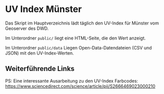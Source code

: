# UV Index Münster

Das Skript im Hauptverzeichnis lädt täglich den UV-Index für Münster vom Geoserver des DWD.

Im Unterordner `public/` liegt eine HTML-Seite, die den Wert anzeigt.

Im Unterordner `public/data` Liegen Open-Data-Datendateien (CSV und JSON) mit den UV-Index-Werten.

## Weiterführende Links

PS: Eine interessante Ausarbeitung zu den UV-Index Farbcodes:
https://www.sciencedirect.com/science/article/pii/S2666469023000210
